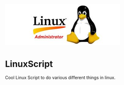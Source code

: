 # ![alt text](LinuxAdmin.jpg)
# LinuxScript
Cool Linux Script to do various different things in linux.

